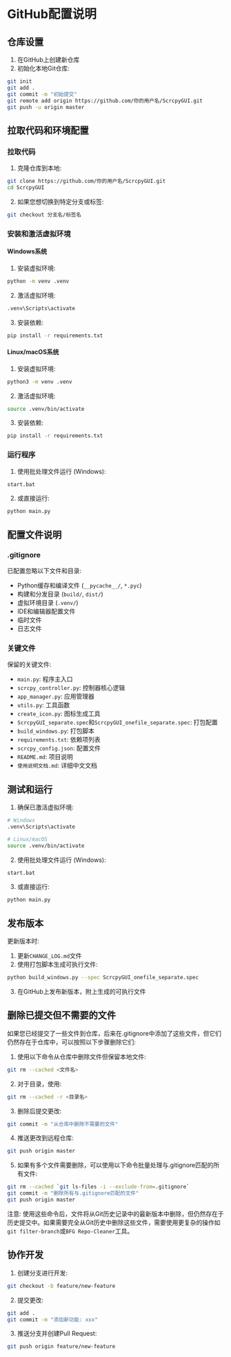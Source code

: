 # GitHub配置说明

## 仓库设置

1. 在GitHub上创建新仓库
2. 初始化本地Git仓库:

```bash
git init
git add .
git commit -m "初始提交"
git remote add origin https://github.com/你的用户名/ScrcpyGUI.git
git push -u origin master
```

## 拉取代码和环境配置

### 拉取代码

1. 克隆仓库到本地:
```bash
git clone https://github.com/你的用户名/ScrcpyGUI.git
cd ScrcpyGUI
```

2. 如果您想切换到特定分支或标签:
```bash
git checkout 分支名/标签名
```

### 安装和激活虚拟环境

#### Windows系统

1. 安装虚拟环境:
```bash
python -m venv .venv
```

2. 激活虚拟环境:
```bash
.venv\Scripts\activate
```

3. 安装依赖:
```bash
pip install -r requirements.txt
```

#### Linux/macOS系统

1. 安装虚拟环境:
```bash
python3 -m venv .venv
```

2. 激活虚拟环境:
```bash
source .venv/bin/activate
```

3. 安装依赖:
```bash
pip install -r requirements.txt
```

### 运行程序

1. 使用批处理文件运行 (Windows):
```bash
start.bat
```

2. 或直接运行:
```bash
python main.py
```

## 配置文件说明

### .gitignore

已配置忽略以下文件和目录:
- Python缓存和编译文件 (`__pycache__/`, `*.pyc`)
- 构建和分发目录 (`build/`, `dist/`)
- 虚拟环境目录 (`.venv/`)
- IDE和编辑器配置文件
- 临时文件
- 日志文件

### 关键文件

保留的关键文件:
- `main.py`: 程序主入口
- `scrcpy_controller.py`: 控制器核心逻辑
- `app_manager.py`: 应用管理器
- `utils.py`: 工具函数
- `create_icon.py`: 图标生成工具
- `ScrcpyGUI_separate.spec`和`ScrcpyGUI_onefile_separate.spec`: 打包配置
- `build_windows.py`: 打包脚本
- `requirements.txt`: 依赖项列表
- `scrcpy_config.json`: 配置文件
- `README.md`: 项目说明
- `使用说明文档.md`: 详细中文文档

## 测试和运行

1. 确保已激活虚拟环境:
```bash
# Windows
.venv\Scripts\activate

# Linux/macOS
source .venv/bin/activate
```

2. 使用批处理文件运行 (Windows):
```bash
start.bat
```

3. 或直接运行:
```bash
python main.py
```

## 发布版本

更新版本时:

1. 更新`CHANGE_LOG.md`文件
2. 使用打包脚本生成可执行文件:
```bash
python build_windows.py --spec ScrcpyGUI_onefile_separate.spec
```
3. 在GitHub上发布新版本，附上生成的可执行文件

## 删除已提交但不需要的文件

如果您已经提交了一些文件到仓库，后来在.gitignore中添加了这些文件，但它们仍然存在于仓库中，可以按照以下步骤删除它们:

1. 使用以下命令从仓库中删除文件但保留本地文件:
```bash
git rm --cached <文件名>
```

2. 对于目录，使用:
```bash
git rm --cached -r <目录名>
```

3. 删除后提交更改:
```bash
git commit -m "从仓库中删除不需要的文件"
```

4. 推送更改到远程仓库:
```bash
git push origin master
```

5. 如果有多个文件需要删除，可以使用以下命令批量处理与.gitignore匹配的所有文件:
```bash
git rm --cached `git ls-files -i --exclude-from=.gitignore`
git commit -m "删除所有与.gitignore匹配的文件"
git push origin master
```

注意: 使用这些命令后，文件将从Git历史记录中的最新版本中删除，但仍然存在于历史提交中。如果需要完全从Git历史中删除这些文件，需要使用更复杂的操作如`git filter-branch`或`BFG Repo-Cleaner`工具。

## 协作开发

1. 创建分支进行开发:
```bash
git checkout -b feature/new-feature
```

2. 提交更改:
```bash
git add .
git commit -m "添加新功能: xxx"
```

3. 推送分支并创建Pull Request:
```bash
git push origin feature/new-feature
``` 